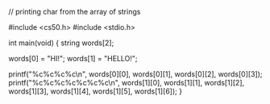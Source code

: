 // printing char from the array of strings

#include <cs50.h>
#include <stdio.h>

int main(void)
{
  string words[2];

  words[0] = "HI!";
  words[1] = "HELLO!";

  printf("%c%c%c%c\n", words[0][0], words[0][1], words[0][2], words[0][3]);
  printf("%c%c%c%c%c%c%c\n", words[1][0], words[1][1], words[1][2], words[1][3], words[1][4], words[1][5], words[1][6]);
}
